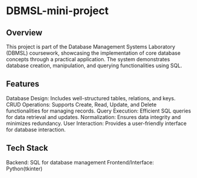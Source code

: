 # DBMSL-mini-project
## Overview
This project is part of the Database Management Systems Laboratory (DBMSL) coursework, showcasing the implementation of core database concepts through a practical application. The system demonstrates database creation, manipulation, and querying functionalities using SQL.

## Features
Database Design: Includes well-structured tables, relations, and keys.
CRUD Operations: Supports Create, Read, Update, and Delete functionalities for managing records.
Query Execution: Efficient SQL queries for data retrieval and updates.
Normalization: Ensures data integrity and minimizes redundancy.
User Interaction: Provides a user-friendly interface for database interaction.

## Tech Stack
Backend: SQL for database management
Frontend/Interface: Python(tkinter)
